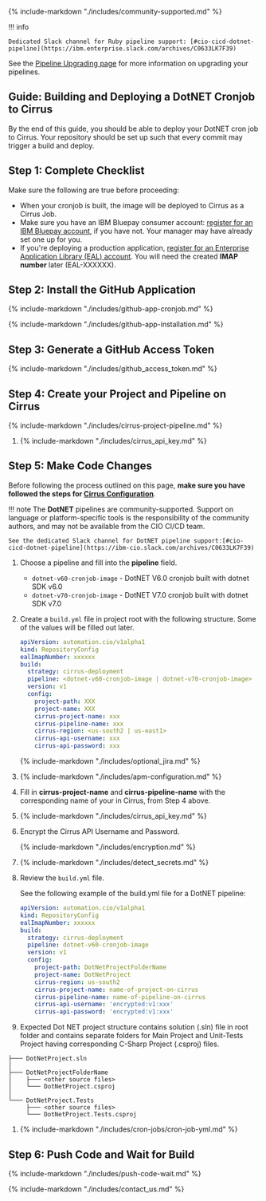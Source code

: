 {%
       include-markdown "./includes/community-supported.md"
%}

!!! info

    Dedicated Slack channel for Ruby pipeline support: [#cio-cicd-dotnet-pipeline](https://ibm.enterprise.slack.com/archives/C0633LK7F39)

See the [Pipeline Upgrading page](pipeline-upgrading.md) for more information on upgrading your pipelines.

## Guide: Building and Deploying a DotNET Cronjob to Cirrus

By the end of this guide, you should be able to deploy your DotNET cron job to Cirrus. Your repository should be set up such that every commit may trigger a build and deploy.

## Step 1: Complete Checklist

Make sure the following are true before proceeding:

- When your cronjob is built, the image will be deployed to Cirrus as a Cirrus Job.
- Make sure you have an IBM Bluepay consumer account: <a href="https://w3.ibm.com/w3publisher/cio-hybrid-cloud-services/get-started/create-accounts" target="_blank">register for an IBM Bluepay account</a>, if you have not. Your manager may have already set one up for you.
- If you're deploying a production application, <a href="https://w3.ibm.com/enterprise-application-library" target="_blank">register for an Enterprise Application Library (EAL) account</a>. You will need the created **IMAP number** later (EAL-XXXXXX).

## Step 2: Install the GitHub Application

{%
    include-markdown "./includes/github-app-cronjob.md"
%}

{%
    include-markdown "./includes/github-app-installation.md"
%}

## Step 3: Generate a GitHub Access Token

{%
    include-markdown "./includes/github_access_token.md"
%}

## Step 4: Create your Project and Pipeline on Cirrus

{%
    include-markdown "./includes/cirrus-project-pipeline.md"
%}

1.  {%
       include-markdown "./includes/cirrus_api_key.md"
    %}

## Step 5: Make Code Changes

Before following the process outlined on this page, **make sure you have followed the steps for [Cirrus Configuration](cirrus-configuration.md)**.

!!! note
    The **DotNET** pipelines are community-supported. Support on language or platform-specific tools is the responsibility of the community authors, and may not be available from the CIO CI/CD team.

    See the dedicated Slack channel for DotNET pipeline support:[#cio-cicd-dotnet-pipeline](https://ibm-cio.slack.com/archives/C0633LK7F39)

1.  Choose a pipeline and fill into the **pipeline** field.

    - `dotnet-v60-cronjob-image` - DotNET V6.0 cronjob built with dotnet SDK v6.0
    - `dotnet-v70-cronjob-image` - DotNET V7.0 cronjob built with dotnet SDK v7.0


1.  Create a `build.yml` file in project root with the following structure. Some of the values will be filled out later.

    ```yaml
    apiVersion: automation.cio/v1alpha1
    kind: RepositoryConfig
    ealImapNumber: xxxxxx
    build:
      strategy: cirrus-deployment
      pipeline: <dotnet-v60-cronjob-image | dotnet-v70-cronjob-image>
      version: v1
      config:
        project-path: XXX
        project-name: XXX
        cirrus-project-name: xxx
        cirrus-pipeline-name: xxx
        cirrus-region: <us-south2 | us-east1>
        cirrus-api-username: xxx
        cirrus-api-password: xxx
    ```
    {%
    include-markdown "./includes/optional_jira.md"
    %}

1.  {%
          include-markdown "./includes/apm-configuration.md"
    %}

1.  Fill in **cirrus-project-name** and **cirrus-pipeline-name** with the corresponding name of your in Cirrus, from Step 4 above.

1.  {%
       include-markdown "./includes/cirrus_api_key.md"
    %}

1.  Encrypt the Cirrus API Username and Password.

    {%
      include-markdown "./includes/encryption.md"
    %}

1.  {%
       include-markdown "./includes/detect_secrets.md"
    %}

1.  Review the `build.yml` file.

    See the following example of the build.yml file for a DotNET pipeline:

    ```yaml
    apiVersion: automation.cio/v1alpha1
    kind: RepositoryConfig
    ealImapNumber: xxxxxx
    build:
      strategy: cirrus-deployment
      pipeline: dotnet-v60-cronjob-image
      version: v1
      config:
        project-path: DotNetProjectFolderName
        project-name: DotNetProject
        cirrus-region: us-south2
        cirrus-project-name: name-of-project-on-cirrus
        cirrus-pipeline-name: name-of-pipeline-on-cirrus
        cirrus-api-username: 'encrypted:v1:xxx'
        cirrus-api-password: 'encrypted:v1:xxx'
    ```

1. Expected Dot NET project structure contains solution (.sln) file in root folder and contains separate folders for Main Project and Unit-Tests Project having corresponding C-Sharp Project (.csproj) files.

```
├─── DotNetProject.sln
│
├─── DotNetProjectFolderName
│    ├─── <other source files>
│    └─── DotNetProject.csproj
│
└─── DotNetProject.Tests
     ├─── <other source files>
     └─── DotNetProject.Tests.csproj
```
1.  {%
       include-markdown "./includes/cron-jobs/cron-job-yml.md"
    %}

## Step 6: Push Code and Wait for Build

{%
  include-markdown "./includes/push-code-wait.md"
%}


{%
  include-markdown "./includes/contact_us.md"
%}
